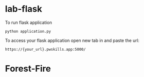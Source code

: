 # lab-flask

<!-- ![image](https://user-images.githubusercontent.com/115451707/196919992-edcfea8b-e3f6-4f35-9398-43be66b5622d.png) -->


To run flask application 

```
python application.py
```


To access your flask application open new tab in and paste the url:
```
https://{your_url}.pwskills.app:5000/
```
# Forest-Fire
